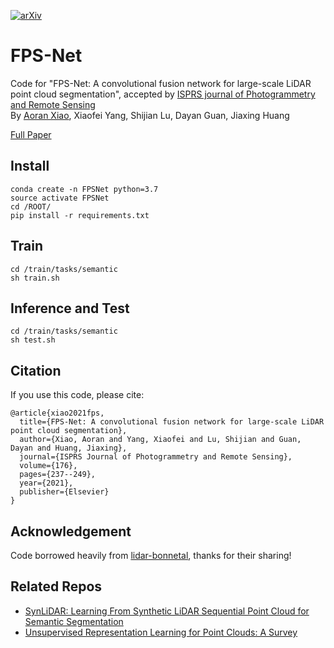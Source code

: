 [![arXiv](https://img.shields.io/badge/arXiv-2103.00738-b31b1b.svg)](https://arxiv.org/abs/2103.00738)
# FPS-Net
Code for "FPS-Net: A convolutional fusion network for large-scale LiDAR point cloud segmentation", accepted by [ISPRS journal of Photogrammetry and Remote Sensing](https://www.sciencedirect.com/science/article/abs/pii/S092427162100112X)  
By [Aoran Xiao](https://scholar.google.com/citations?user=yGKsEpAAAAAJ&hl=zh-EN), Xiaofei Yang, Shijian Lu, Dayan Guan, Jiaxing Huang  

[Full Paper](https://arxiv.org/pdf/2103.00738.pdf)

## Install
```
conda create -n FPSNet python=3.7
source activate FPSNet
cd /ROOT/
pip install -r requirements.txt
```

## Train
```
cd /train/tasks/semantic
sh train.sh
```

## Inference and Test
```
cd /train/tasks/semantic
sh test.sh
```

## Citation
If you use this code, please cite:
```
@article{xiao2021fps,
  title={FPS-Net: A convolutional fusion network for large-scale LiDAR point cloud segmentation},
  author={Xiao, Aoran and Yang, Xiaofei and Lu, Shijian and Guan, Dayan and Huang, Jiaxing},
  journal={ISPRS Journal of Photogrammetry and Remote Sensing},
  volume={176},
  pages={237--249},
  year={2021},
  publisher={Elsevier}
}
```
## Acknowledgement
Code borrowed heavily from [lidar-bonnetal](https://github.com/PRBonn/lidar-bonnetal), thanks for their sharing!
## Related Repos
- [SynLiDAR: Learning From Synthetic LiDAR Sequential Point Cloud for Semantic Segmentation](https://github.com/xiaoaoran/SynLiDAR)
- [Unsupervised Representation Learning for Point Clouds: A Survey](https://github.com/xiaoaoran/3d_url_survey)
